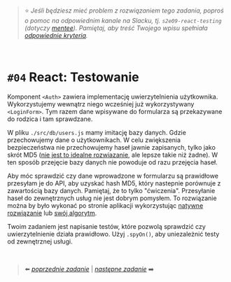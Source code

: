 > :star: *Jeśli będziesz mieć problem z rozwiązaniem tego zadania, poproś o pomoc na odpowiednim kanale na Slacku, tj. `s2e09-react-testing` (dotyczy [mentee](https://devmentor.pl/mentoring-javascript/)). Pamiętaj, aby treść Twojego wpisu spełniała [odpowiednie kryteria](https://devmentor.pl/jak-prosic-o-pomoc/).*

&nbsp;

# `#04` React: Testowanie



Komponent `<Auth>` zawiera implementację uwierzytelnienia użytkownika. Wykorzystujemy wewnątrz niego wcześniej już wykorzystywany `<LoginForm>`. Tym razem dane wpisywane do formularza są przekazywane do rodzica i tam sprawdzane.

W pliku `./src/db/users.js` mamy imitację bazy danych. Gdzie przechowujemy dane o użytkownikach. W celu zwiększenia bezpieczeństwa nie przechowujemy haseł jawnie zapisanych, tylko jako skrót MD5 ([nie jest to idealne rozwiazanie](https://www.md5online.org/blog/why-md5-is-not-safe/), ale lepsze takie niż żadne). W ten sposób przejęcie bazy danych nie powoduje od razu przejęcia haseł.

Aby móc sprawdzić czy dane wprowadzone w formularzu są prawidłowe przesyłam je do API, aby uzyskać hash MD5, który nastepnie porównuje z zawartością bazy danych. Pamiętaj, że to tylko "ćwiczenia". Przesyłanie haseł do zewnętrznych usług nie jest dobrym pomysłem. To rozwiązanie można by było wykonać po stronie aplikacji wykorzystując [natywne rozwiązanie](https://developer.mozilla.org/en-US/docs/Web/API/SubtleCrypto/digest) lub [swój algorytm](https://css-tricks.com/snippets/javascript/javascript-md5/).

Twoim zadaniem jest napisanie testów, które pozwolą sprawdzić czy uwierzytelnienie działa prawidłowo. Użyj `.spyOn()`, aby uniezależnić testy od zewnętrznej usługi.

&nbsp;

> :arrow_left: [*poprzednie zadanie*](./../03) | [*następne zadanie*](./../05) :arrow_right:
